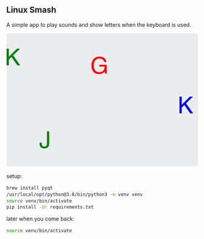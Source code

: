 ## Linux Smash

A simple app to play sounds and show letters when the keyboard is used.

![screenshot](https://raw.githubusercontent.com/ewalk153/linux_smash/master/screenshot.png)

setup:
```bash
brew install pyqt
/usr/local/opt/python@3.8/bin/python3 -m venv venv
source venv/bin/activate
pip install -Ur requirements.txt
```

later when you come back:
```bash
source venv/bin/activate
```
